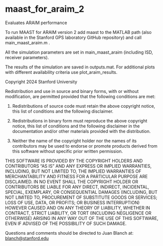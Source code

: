 # maast_for_araim_2
Evaluates ARAIM performance

To run MAAST for ARAIM version 2  add maast to the MATLAB path (also available in the Stanford GPS laboratory GitHub repository) and call main_maast_araim.m .

All the simulation parameters are set in main_maast_araim (including ISD, receiver parameters).

The results of the simulation are saved in outputs.mat.  For additional plots with different availability criteria use plot_araim_results.


Copyright 2024 Stanford University

Redistribution and use in source and binary forms, with or without modification, are permitted provided that the following conditions are met:

1. Redistributions of source code must retain the above copyright notice, this list of conditions and the following disclaimer.

2. Redistributions in binary form must reproduce the above copyright notice, this list of conditions and the following disclaimer in the documentation and/or other materials provided with the distribution.

3. Neither the name of the copyright holder nor the names of its contributors may be used to endorse or promote products derived from this software without specific prior written permission.

THIS SOFTWARE IS PROVIDED BY THE COPYRIGHT HOLDERS AND CONTRIBUTORS “AS IS” AND ANY EXPRESS OR IMPLIED WARRANTIES, INCLUDING, BUT NOT LIMITED TO, THE IMPLIED WARRANTIES OF MERCHANTABILITY AND FITNESS FOR A PARTICULAR PURPOSE ARE DISCLAIMED. IN NO EVENT SHALL THE COPYRIGHT HOLDER OR CONTRIBUTORS BE LIABLE FOR ANY DIRECT, INDIRECT, INCIDENTAL, SPECIAL, EXEMPLARY, OR CONSEQUENTIAL DAMAGES (INCLUDING, BUT NOT LIMITED TO, PROCUREMENT OF SUBSTITUTE GOODS OR SERVICES; LOSS OF USE, DATA, OR PROFITS; OR BUSINESS INTERRUPTION) HOWEVER CAUSED AND ON ANY THEORY OF LIABILITY, WHETHER IN CONTRACT, STRICT LIABILITY, OR TORT (INCLUDING NEGLIGENCE OR OTHERWISE) ARISING IN ANY WAY OUT OF THE USE OF THIS SOFTWARE, EVEN IF ADVISED OF THE POSSIBILITY OF SUCH DAMAGE.

Questions and comments should be directed to Juan Blanch at:
blanch@stanford.edu 
